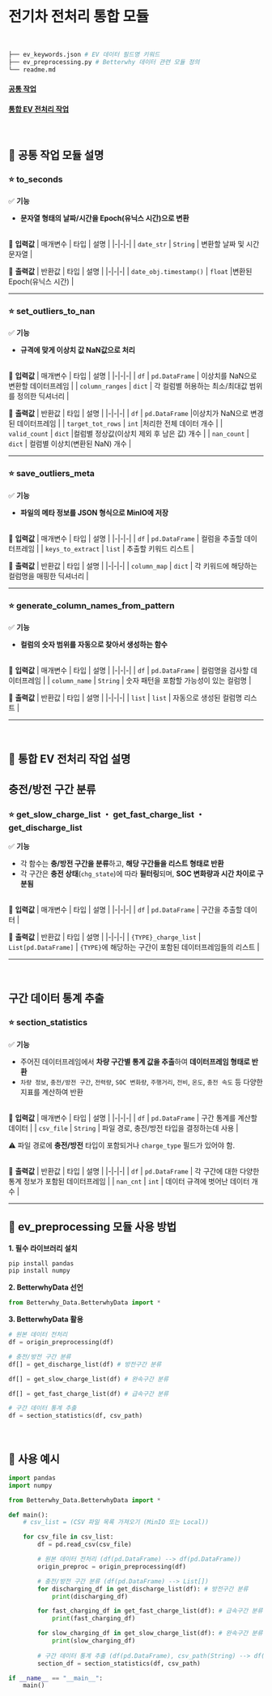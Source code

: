 # 전기차 전처리 통합 모듈
<br>

```bash
├── ev_keywords.json # EV 데이터 필드명 키워드
├── ev_preprocessing.py # Betterwhy 데이터 관련 모듈 정의
└── readme.md
```
#### [**공통 작업**](#common_tasks)
#### [**통합 EV 전처리 작업**](#ev_preprocessing)
<br>

## 📌 공통 작업 모듈 설명
<a id="common_tasks"></a>

### **⭐ to_seconds**

✅ **기능**
- **문자열 형태의 날짜/시간을 Epoch(유닉스 시간)으로 변환**
<br><br> 

🔹 **입력값**
| 매개변수 | 타입 | 설명 |
|-|-|-|
| `date_str` | `String` | 변환할 날짜 및 시간 문자열 |
<br>

🔹 **출력값**
| 반환값 | 타입 | 설명 |
|-|-|-|
| `date_obj.timestamp()` | `float` |변환된 Epoch(유닉스 시간) |
<br> 

---

### **⭐ set_outliers_to_nan**

✅ **기능**
- **규격에 맞게 이상치 값 NaN값으로 처리**
<br><br> 

🔹 **입력값**
| 매개변수 | 타입 | 설명 |
|-|-|-|
| `df` | `pd.DataFrame` | 이상치를 NaN으로 변환할 데이터프레임 |
| `column_ranges` | `dict` | 각 컬럼별 허용하는 최소/최대값 범위를 정의한 딕셔너리 |
<br>

🔹 **출력값**
| 반환값 | 타입 | 설명 |
|-|-|-|
| `df` | `pd.DataFrame` |이상치가 NaN으로 변경된 데이터프레임 |
| `target_tot_rows` | `int` |처리한 전체 데이터 개수 |
| `valid_count` | `dict` |컬럼별 정상값(이상치 제외 후 남은 값) 개수 |
| `nan_count` | `dict` | 컬럼별 이상치(변환된 NaN) 개수 |
<br>

---
### **⭐ save_outliers_meta**

✅ **기능**
- **파일의 메타 정보를 JSON 형식으로 MinIO에 저장**
<br><br> 

🔹 **입력값**
| 매개변수 | 타입 | 설명 |
|-|-|-|
| `df` | `pd.DataFrame` | 컬럼을 추출할 데이터프레임 |
| `keys_to_extract` | `list` | 추출할 키워드 리스트 |
<br>

🔹 **출력값**
| 반환값 | 타입 | 설명 |
|-|-|-|
| `column_map` | `dict` | 각 키워드에 해당하는 컬럼명을 매핑한 딕셔너리 |
<br>

---
### **⭐ generate_column_names_from_pattern**

✅ **기능**
- **컬럼의 숫자 범위를 자동으로 찾아서 생성하는 함수**
<br><br> 

🔹 **입력값**
| 매개변수 | 타입 | 설명 |
|-|-|-|
| `df` | `pd.DataFrame` | 	컬럼명을 검사할 데이터프레임 |
| `column_name` | `String` | 숫자 패턴을 포함할 가능성이 있는 컬럼명 |
<br>

🔹 **출력값**
| 반환값 | 타입 | 설명 |
|-|-|-|
| `list` | `list` | 자동으로 생성된 컬럼명 리스트 |
<br>

---

<br>

## 📌 통합 EV 전처리 작업 설명
<a id="ev_preprocessing"></a>

## **충전/방전 구간 분류**
### **⭐ get_slow_charge_list ・ get_fast_charge_list ・ get_discharge_list**

✅ **기능**
- 각 함수는 **충/방전 구간을 분류**하고, **해당 구간들을 리스트 형태로 반환**
- 각 구간은 **충전 상태**(`chg_state`)에 따라 **필터링**되며, **SOC 변화량과 시간 차이로 구분됨**
<br><br> 

🔹 **입력값**
| 매개변수 | 타입 | 설명 |
|-|-|-|
| `df` | `pd.DataFrame` | 구간을 추출할 데이터 |
<br>

🔹 **출력값**
| 반환값 | 타입 | 설명 |
|-|-|-|
| `{TYPE}_charge_list` | `List[pd.DataFrame]` | `{TYPE}`에 해당하는 구간이 포함된 데이터프레임들의 리스트 |
<br> 

---

<br>

<a id="section_statistics"></a>

## **구간 데이터 통계 추출**
### ⭐ **section_statistics**

✅ **기능**
- 주어진 데이터프레임에서 **차량 구간별 통계 값을 추출**하여 **데이터프레임 형태로 반환**
- `차량 정보`, `충전/방전 구간`, `전력량`, `SOC 변화량`, `주행거리`, `전비`, `온도`, `충전 속도` 등 다양한 지표를 계산하여 반환
<br><br> 

🔹 **입력값**
| 매개변수 | 타입 | 설명 |
|-|-|-|
| `df` | `pd.DataFrame` | 구간 통계를 계산할 데이터 |
| `csv_file` | `String` | 파일 경로, 충전/방전 타입을 결정하는데 사용 |

⚠️ 파일 경로에 **충전/방전** 타입이 포함되거나 `charge_type` 필드가 있어야 함.
<br><br>

🔹 **출력값**
| 반환값 | 타입 | 설명 |
|-|-|-|
| `df`    | `pd.DataFrame` | 각 구간에 대한 다양한 통계 정보가 포함된 데이터프레임 |
| `nan_cnt` | `int`        | 데이터 규격에 벗어난 데이터 개수               |
<br> 

---

## 📌 ev_preprocessing 모듈 사용 방법
**1. 필수 라이브러리 설치**
```python
pip install pandas
pip install numpy
```
**2. BetterwhyData 선언**
```python
from Betterwhy_Data.BetterwhyData import *
```
**3. BetterwhyData 활용**
```python
# 원본 데이터 전처리
df = origin_preprocessing(df)

# 충전/방전 구간 분류 
df[] = get_discharge_list(df) # 방전구간 분류

df[] = get_slow_charge_list(df) # 완속구간 분류

df[] = get_fast_charge_list(df) # 급속구간 분류

# 구간 데이터 통계 추출
df = section_statistics(df, csv_path)
```

<br>

## 📌 사용 예시
```python
import pandas
import numpy 

from Betterwhy_Data.BetterwhyData import *

def main():
    # csv_list = (CSV 파일 목록 가져오기 (MinIO 또는 Local))

    for csv_file in csv_list:
        df = pd.read_csv(csv_file)

        # 원본 데이터 전처리 (df(pd.DataFrame) --> df(pd.DataFrame))
        origin_preproc = origin_preprocessing(df)

        # 충전/방전 구간 분류 (df(pd.DataFrame) --> List[])
        for discharging_df in get_discharge_list(df): # 방전구간 분류 
            print(discharging_df)

        for fast_charging_df in get_fast_charge_list(df): # 급속구간 분류
            print(fast_charging_df)

        for slow_charging_df in get_slow_charge_list(df): # 완속구간 분류
            print(slow_charging_df)
        
        # 구간 데이터 통계 추출 (df(pd.DataFrame), csv_path(String) --> df(pd.DataFrame))
        section_df = section_statistics(df, csv_path)

if __name__ == "__main__":
    main()
```

